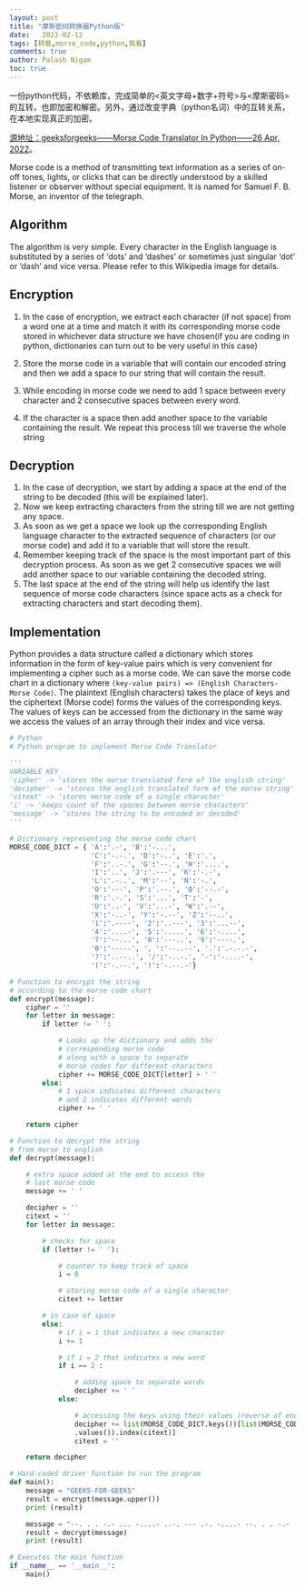 ```yaml
---
layout: post
title: "摩斯密码转换器Python版"
date:   2023-02-12
tags: [转载,morse_code,python,我看]
comments: true
author: Palash Nigam
toc: true
---
```


一份python代码，不依赖库，完成简单的<英文字母+数字+符号>与<摩斯密码>的互转，也即加密和解密。另外，通过改变字典（python名词）中的互转关系，在本地实现真正的加密。

<!-- more -->

[源地址：geeksforgeeks——Morse Code Translator In Python——26 Apr, 2022](https://www.geeksforgeeks.org/morse-code-translator-python)。

Morse code is a method of transmitting text information as a series of on-off tones, lights, or clicks that can be directly understood by a skilled listener or observer without special equipment. It is named for Samuel F. B. Morse, an inventor of the telegraph.

## Algorithm

The algorithm is very simple. Every character in the English language is substituted by a series of ‘dots’ and ‘dashes’ or sometimes just singular ‘dot’ or ‘dash’ and vice versa.
Please refer to this Wikipedia image for details.

## Encryption

1. In the case of encryption, we extract each character (if not space) from a word one at a time and match it with its corresponding morse code stored in whichever data structure we have chosen(if you are coding in python, dictionaries can turn out to be very useful in this case)

2. Store the morse code in a variable that will contain our encoded string and then we add a space to our string that will contain the result.

3. While encoding in morse code we need to add 1 space between every character and 2 consecutive spaces between every word.

4. If the character is a space then add another space to the variable containing the result. We repeat this process till we traverse the whole string

## Decryption

1. In the case of decryption, we start by adding a space at the end of the string to be decoded (this will be explained later).
2. Now we keep extracting characters from the string till we are not getting any space.
3. As soon as we get a space we look up the corresponding English language character to the extracted sequence of characters (or our morse code) and add it to a variable that will store the result.
4. Remember keeping track of the space is the most important part of this decryption process. As soon as we get 2 consecutive spaces we will add another space to our variable containing the decoded string.
5. The last space at the end of the string will help us identify the last sequence of morse code characters (since space acts as a check for extracting characters and start decoding them).

## Implementation

Python provides a data structure called a dictionary which stores information in the form of key-value pairs which is very convenient for implementing a cipher such as a morse code. We can save the morse code chart in a dictionary where `(key-value pairs) => (English Characters-Morse Code)`. The plaintext (English characters) takes the place of keys and the ciphertext (Morse code) forms the values of the corresponding keys. The values of keys can be accessed from the dictionary in the same way we access the values of an array through their index and vice versa.

```python
# Python
# Python program to implement Morse Code Translator

'''
VARIABLE KEY
'cipher' -> 'stores the morse translated form of the english string'
'decipher' -> 'stores the english translated form of the morse string'
'citext' -> 'stores morse code of a single character'
'i' -> 'keeps count of the spaces between morse characters'
'message' -> 'stores the string to be encoded or decoded'
'''

# Dictionary representing the morse code chart
MORSE_CODE_DICT = { 'A':'.-', 'B':'-...',
                    'C':'-.-.', 'D':'-..', 'E':'.',
                    'F':'..-.', 'G':'--.', 'H':'....',
                    'I':'..', 'J':'.---', 'K':'-.-',
                    'L':'.-..', 'M':'--', 'N':'-.',
                    'O':'---', 'P':'.--.', 'Q':'--.-',
                    'R':'.-.', 'S':'...', 'T':'-',
                    'U':'..-', 'V':'...-', 'W':'.--',
                    'X':'-..-', 'Y':'-.--', 'Z':'--..',
                    '1':'.----', '2':'..---', '3':'...--',
                    '4':'....-', '5':'.....', '6':'-....',
                    '7':'--...', '8':'---..', '9':'----.',
                    '0':'-----', ', ':'--..--', '.':'.-.-.-',
                    '?':'..--..', '/':'-..-.', '-':'-....-',
                    '(':'-.--.', ')':'-.--.-'}

# Function to encrypt the string
# according to the morse code chart
def encrypt(message):
    cipher = ''
    for letter in message:
        if letter != ' ':

            # Looks up the dictionary and adds the
            # corresponding morse code
            # along with a space to separate
            # morse codes for different characters
            cipher += MORSE_CODE_DICT[letter] + ' '
        else:
            # 1 space indicates different characters
            # and 2 indicates different words
            cipher += ' '

    return cipher

# Function to decrypt the string
# from morse to english
def decrypt(message):

    # extra space added at the end to access the
    # last morse code
    message += ' '

    decipher = ''
    citext = ''
    for letter in message:

        # checks for space
        if (letter != ' '):

            # counter to keep track of space
            i = 0

            # storing morse code of a single character
            citext += letter

        # in case of space
        else:
            # if i = 1 that indicates a new character
            i += 1

            # if i = 2 that indicates a new word
            if i == 2 :

                # adding space to separate words
                decipher += ' '
            else:

                # accessing the keys using their values (reverse of encryption)
                decipher += list(MORSE_CODE_DICT.keys())[list(MORSE_CODE_DICT
                .values()).index(citext)]
                citext = ''

    return decipher

# Hard-coded driver function to run the program
def main():
    message = "GEEKS-FOR-GEEKS"
    result = encrypt(message.upper())
    print (result)

    message = "--. . . -.- ... -....- ..-. --- .-. -....- --. . . -.- ... "
    result = decrypt(message)
    print (result)

# Executes the main function
if __name__ == '__main__':
    main()
```
